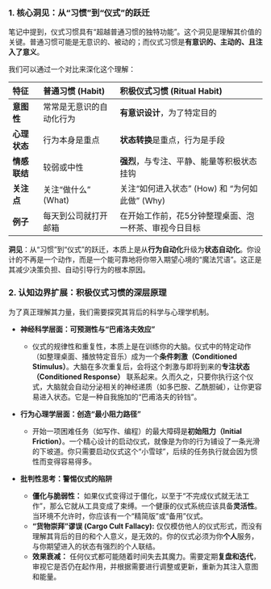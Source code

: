 
### **1. 核心洞见：从“习惯”到“仪式”的跃迁**

笔记中提到，仪式习惯具有“超越普通习惯的独特功能”。这个洞见是理解其价值的关键。普通习惯可能是无意识的、被动的；而仪式习惯是**有意识的、主动的、且注入了意义**。

我们可以通过一个对比来深化这个理解：

| 特征 | 普通习惯 (Habit) | **积极仪式习惯 (Ritual Habit)** |
| :--- | :--- | :--- |
| **意图性** | 常常是无意识的自动化行为 | **有意识设计**，为了特定目的 |
| **心理状态** | 行为本身是重点 | **状态转换**是重点，行为是手段 |
| **情感联结** | 较弱或中性 | **强烈**，与专注、平静、能量等积极状态挂钩 |
| **关注点** | 关注“做什么” (What) | 关注“如何进入状态” (How) 和 “为何如此做” (Why) |
| **例子** | 每天到公司就打开邮箱 | 在开始工作前，花5分钟整理桌面、泡一杯茶、审视今日目标 |

**洞见**：从“习惯”到“仪式”的跃迁，本质上是从**行为自动化**升级为**状态自动化**。你设计的不再是一个动作，而是一个能可靠地将你带入期望心境的“魔法咒语”。这正是其减少决策负担、自动引导行为的根本原因。

### **2. 认知边界扩展：积极仪式习惯的深层原理**

为了真正理解其力量，我们需要探究其背后的科学与心理学机制。

*   **神经科学层面：可预测性与“巴甫洛夫效应”**
    *   仪式的规律性和重复性，本质上是在训练你的大脑。仪式中的特定动作（如整理桌面、播放特定音乐）成为一个**条件刺激（Conditioned Stimulus）**。大脑在多次重复后，会将这个刺激与即将到来的**专注状态（Conditioned Response）** 联系起来。久而久之，只要你执行这个仪式，大脑就会自动分泌相关的神经递质（如多巴胺、乙酰胆碱），让你更容易进入状态。它是一种自我施加的“巴甫洛夫的铃铛”。



*   **行为心理学层面：创造“最小阻力路径”**
    *   开始一项困难任务（如写作、编程）的最大障碍是**初始阻力（Initial Friction）**。一个精心设计的启动仪式，就像是为你的行为铺设了一条光滑的下坡道。你只需要启动仪式这个“小雪球”，后续的任务执行就会因为惯性而变得容易得多。



*   **批判性思考：警惕仪式的陷阱**
    *   **僵化与脆弱性：** 如果仪式变得过于僵化，以至于“不完成仪式就无法工作”，那么它就从工具变成了束缚。一个健康的仪式系统应该具备**灵活性**。当环境不允许时，你应该有一个“精简版”或“备用”仪式。
    *   **“货物崇拜”谬误 (Cargo Cult Fallacy):** 仅仅模仿他人的仪式形式，而没有理解其背后的目的和个人意义，是无效的。你的仪式必须为你**个人**服务，与你期望进入的状态有强烈的个人联结。
    *   **效果衰减：** 任何仪式都可能随着时间失去其魔力。需要定期**复盘和迭代**，审视它是否仍在起作用，并根据需要进行调整或更新，重新为其注入意图和能量。
